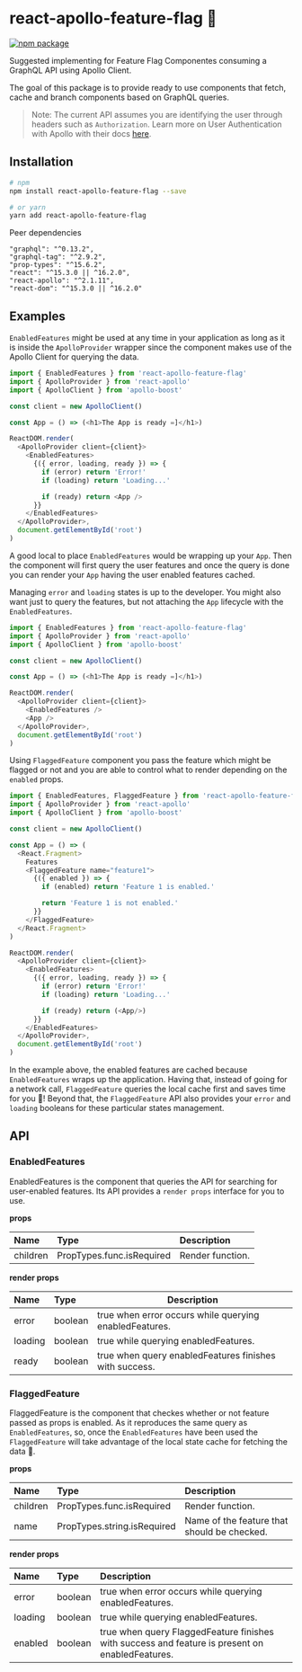 # react-apollo-feature-flag :rocket:

[![npm package][npm-badge]][npm]

Suggested implementing for Feature Flag Componentes consuming a GraphQL API using Apollo Client.

The goal of this package is to provide ready to use components that fetch, cache and branch components based on GraphQL queries.

> Note: The current API assumes you are identifying the user through headers such as `Authorization`. Learn more on User Authentication with Apollo with their docs [here](https://www.apollographql.com/docs/react/recipes/authentication.html).

## Installation

```bash
# npm
npm install react-apollo-feature-flag --save

# or yarn
yarn add react-apollo-feature-flag
```

Peer dependencies
```
"graphql": "^0.13.2",
"graphql-tag": "^2.9.2",
"prop-types": "^15.6.2",
"react": "^15.3.0 || ^16.2.0",
"react-apollo": "^2.1.11",
"react-dom": "^15.3.0 || ^16.2.0"
```

## Examples

`EnabledFeatures` might be used at any time in your application as long as it is inside the `ApolloProvider` wrapper since the component makes use of the Apollo Client for querying the data.

```js
import { EnabledFeatures } from 'react-apollo-feature-flag'
import { ApolloProvider } from 'react-apollo'
import { ApolloClient } from 'apollo-boost'

const client = new ApolloClient()

const App = () => (<h1>The App is ready =]</h1>)

ReactDOM.render(
  <ApolloProvider client={client}>
    <EnabledFeatures>
      {({ error, loading, ready }) => {
        if (error) return 'Error!'
        if (loading) return 'Loading...'

        if (ready) return <App />
      }}
    </EnabledFeatures>
  </ApolloProvider>,
  document.getElementById('root')
)
```
A good local to place `EnabledFeatures` would be wrapping up your `App`. Then the component will first query the user features and once the query is done you can render your `App` having the user enabled features cached.

Managing `error` and `loading` states is up to the developer. You might also want just to query the features, but not attaching the `App` lifecycle with the `EnabledFeatures`.
```js
import { EnabledFeatures } from 'react-apollo-feature-flag'
import { ApolloProvider } from 'react-apollo'
import { ApolloClient } from 'apollo-boost'

const client = new ApolloClient()

const App = () => (<h1>The App is ready =]</h1>)

ReactDOM.render(
  <ApolloProvider client={client}>
    <EnabledFeatures />
    <App />
  </ApolloProvider>,
  document.getElementById('root')
)
```
Using `FlaggedFeature` component you pass the feature which might be flagged or not and you are able to control what to render depending on the `enabled` props.
```js
import { EnabledFeatures, FlaggedFeature } from 'react-apollo-feature-flag'
import { ApolloProvider } from 'react-apollo'
import { ApolloClient } from 'apollo-boost'

const client = new ApolloClient()

const App = () => (
  <React.Fragment>
    Features
    <FlaggedFeature name="feature1">
      {({ enabled }) => {
        if (enabled) return 'Feature 1 is enabled.'

        return 'Feature 1 is not enabled.'
      }}
    </FlaggedFeature>
  </React.Fragment>
)

ReactDOM.render(
  <ApolloProvider client={client}>
    <EnabledFeatures>
      {({ error, loading, ready }) => {
        if (error) return 'Error!'
        if (loading) return 'Loading...'

        if (ready) return (<App/>)
      }}
    </EnabledFeatures>
  </ApolloProvider>,
  document.getElementById('root')
)
```
In the example above, the enabled features are cached because `EnabledFeatures` wraps up the application. Having that, instead of going for a network call, `FlaggedFeature` queries the local cache first and saves time for you :tada:! Beyond that, the `FlaggedFeature` API also provides your `error` and `loading` booleans for these particular states management.

## API

### EnabledFeatures
EnabledFeatures is the component that queries the API for searching for user-enabled features. Its API provides a `render props` interface for you to use.

**props**

| Name     | Type                      | Description      |
| :------- | :------------------------ | :--------------- |
| children | PropTypes.func.isRequired | Render function. |

**render props**

| Name    | Type    | Description                                            |
| :------ | :------ | ------------------------------------------------------ |
| error   | boolean | true when error occurs while querying enabledFeatures. |
| loading | boolean | true while querying enabledFeatures.                   |
| ready   | boolean | true when query enabledFeatures finishes with success. |

### FlaggedFeature
FlaggedFeature is the component that checkes whether or not feature passed as props is enabled. As it reproduces the same query as `EnabledFeatures`, so, once the `EnabledFeatures` have been used the `FlaggedFeature` will take advantage of the local state cache for fetching the data :tada:.

**props**

| Name     | Type                        | Description                                 |
| :------- | :-------------------------- | :------------------------------------------ |
| children | PropTypes.func.isRequired   | Render function.                            |
| name     | PropTypes.string.isRequired | Name of the feature that should be checked. |

**render props**

| Name    | Type    | Description                                                                                     |
| :------ | :------ | :---------------------------------------------------------------------------------------------- |
| error   | boolean | true when error occurs while querying enabledFeatures.                                          |
| loading | boolean | true while querying enabledFeatures.                                                            |
| enabled | boolean | true when query FlaggedFeature finishes with success and feature is present on enabledFeatures. |

[npm-badge]: https://img.shields.io/npm/v/react-apollo-feature-flag.svg
[npm]: https://www.npmjs.org/package/react-apollo-feature-flag
